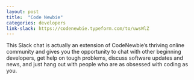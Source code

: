 ```yaml
---
layout: post
title:  "Code Newbie"
categories: developers
link-slack: https://codenewbie.typeform.com/to/uwsWlZ
---
```

This Slack chat is actually an extension of CodeNewbie’s thriving online community and gives you the opportunity to chat with other beginning developers, get help on tough problems, discuss software updates and news, and just hang out with people who are as obsessed with coding as you.
